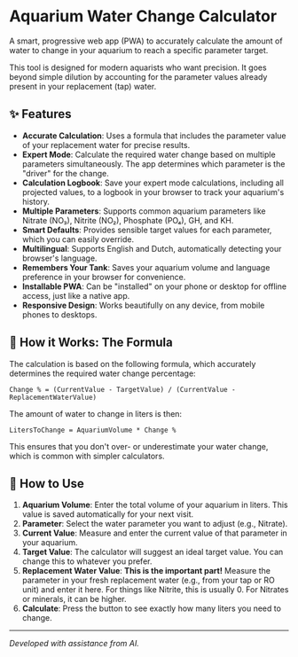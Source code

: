 # Aquarium Water Change Calculator

A smart, progressive web app (PWA) to accurately calculate the amount of water to change in your aquarium to reach a specific parameter target.

This tool is designed for modern aquarists who want precision. It goes beyond simple dilution by accounting for the parameter values already present in your replacement (tap) water.

## ✨ Features

*   **Accurate Calculation**: Uses a formula that includes the parameter value of your replacement water for precise results.
*   **Expert Mode**: Calculate the required water change based on multiple parameters simultaneously. The app determines which parameter is the "driver" for the change.
*   **Calculation Logbook**: Save your expert mode calculations, including all projected values, to a logbook in your browser to track your aquarium's history.
*   **Multiple Parameters**: Supports common aquarium parameters like Nitrate (NO₃), Nitrite (NO₂), Phosphate (PO₄), GH, and KH.
*   **Smart Defaults**: Provides sensible target values for each parameter, which you can easily override.
*   **Multilingual**: Supports English and Dutch, automatically detecting your browser's language.
*   **Remembers Your Tank**: Saves your aquarium volume and language preference in your browser for convenience.
*   **Installable PWA**: Can be "installed" on your phone or desktop for offline access, just like a native app.
*   **Responsive Design**: Works beautifully on any device, from mobile phones to desktops.

## 🧮 How it Works: The Formula

The calculation is based on the following formula, which accurately determines the required water change percentage:

`Change % = (CurrentValue - TargetValue) / (CurrentValue - ReplacementWaterValue)`

The amount of water to change in liters is then:

`LitersToChange = AquariumVolume * Change %`

This ensures that you don't over- or underestimate your water change, which is common with simpler calculators.

## 🚀 How to Use

1.  **Aquarium Volume**: Enter the total volume of your aquarium in liters. This value is saved automatically for your next visit.
2.  **Parameter**: Select the water parameter you want to adjust (e.g., Nitrate).
3.  **Current Value**: Measure and enter the current value of that parameter in your aquarium.
4.  **Target Value**: The calculator will suggest an ideal target value. You can change this to whatever you prefer.
5.  **Replacement Water Value**: **This is the important part!** Measure the parameter in your fresh replacement water (e.g., from your tap or RO unit) and enter it here. For things like Nitrite, this is usually 0. For Nitrates or minerals, it can be higher.
6.  **Calculate**: Press the button to see exactly how many liters you need to change.

---
*Developed with assistance from AI.*